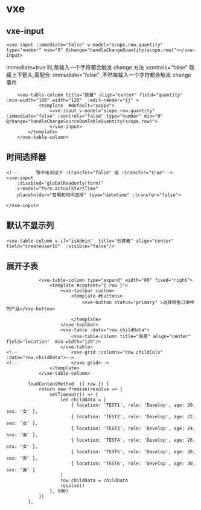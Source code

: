 # vxe

## vxe-input

```vue
<vxe-input :immediate="false" v-model="scope.row.quantity"  type="number" min="0" @change="handleChangeQuantity(scope.row)"></vxe-input>
```
immediate=true 时,每输入一个字符都会触发 change 方法
:controls="false" 隐藏上下箭头,需配合  :immediate="false" ,不然每输入一个字符都会触发 change 事件

		<vxe-table-column title="数量" align="center" field="quantity" :min-width="100" width="120"  :edit-render="{}" >
				<template  #default="scope">
					<vxe-input v-model="scope.row.quantity" :immediate="false" :controls="false" type="number" min="0" @change="handleChangeSourceBomTableQuantity(scope.row)">
					</vxe-input>
			</template>
		</vxe-table-column>


## 时间选择器
```vue
<!--       弹不出测试下 :transfer="false" 或 :transfer="true"-->
<vxe-input
	:disabled="globalReadonly(form)"
	v-model="form.actualStartTime"
	placeholder="日期和时间选择" type="datetime" :transfer="false">

</vxe-input>
```

## 默认不显示列
```vue
<vxe-table-column v-if="isAdmin"  title="创建者" align="center" field="createUserId"  :visible="false"/>
```



## 展开子表
```vue
            <vxe-table-column type="expand" width="80" fixed="right">
                <template #content="{ row }">
                    <vxe-toolbar custom>
                        <template #buttons>
                            <vxe-button status="primary" >选择销售订单中的产品</vxe-button>

                        </template>
                    </vxe-toolbar>
                    <vxe-table :data="row.childData">
                        <vxe-table-column title="库房" align="center" field="location"  min-width="120"/>
                    </vxe-table>
<!--                    <vxe-grid :columns="row.childCols" :data="row.childData">-->
<!--                    </vxe-grid>-->
                </template>
            </vxe-table-column>

        loadContentMethod  ({ row }) {
            return new Promise(resolve => {
                setTimeout(() => {
                    let childData = [
                        { location: 'TEST1', role: 'Develop', age: 20, sex: '女' },
                        { location: 'TEST2', role: 'Develop', age: 22, sex: '女' },
                        { location: 'TEST3', role: 'Develop', age: 24, sex: '男' },
                        { location: 'TEST4', role: 'Develop', age: 26, sex: '女' },
                        { location: 'TEST5', role: 'Develop', age: 28, sex: '男' },
                        { location: 'TEST6', role: 'Develop', age: 30, sex: '男' }
                    ]
                    row.childData = childData
                    resolve()
                }, 500)
            })
        },

```
